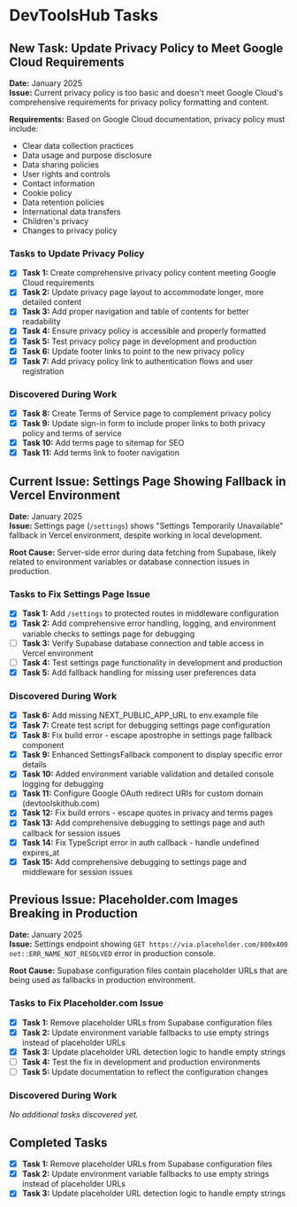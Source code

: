 # DevToolsHub Tasks

## New Task: Update Privacy Policy to Meet Google Cloud Requirements

**Date:** January 2025  
**Issue:** Current privacy policy is too basic and doesn't meet Google Cloud's comprehensive requirements for privacy policy formatting and content.

**Requirements:** Based on Google Cloud documentation, privacy policy must include:
- Clear data collection practices
- Data usage and purpose disclosure
- Data sharing policies
- User rights and controls
- Contact information
- Cookie policy
- Data retention policies
- International data transfers
- Children's privacy
- Changes to privacy policy

### Tasks to Update Privacy Policy

- [x] **Task 1:** Create comprehensive privacy policy content meeting Google Cloud requirements
- [x] **Task 2:** Update privacy page layout to accommodate longer, more detailed content
- [x] **Task 3:** Add proper navigation and table of contents for better readability
- [x] **Task 4:** Ensure privacy policy is accessible and properly formatted
- [x] **Task 5:** Test privacy policy page in development and production
- [x] **Task 6:** Update footer links to point to the new privacy policy
- [x] **Task 7:** Add privacy policy link to authentication flows and user registration

### Discovered During Work

- [x] **Task 8:** Create Terms of Service page to complement privacy policy
- [x] **Task 9:** Update sign-in form to include proper links to both privacy policy and terms of service
- [x] **Task 10:** Add terms page to sitemap for SEO
- [x] **Task 11:** Add terms link to footer navigation

## Current Issue: Settings Page Showing Fallback in Vercel Environment

**Date:** January 2025  
**Issue:** Settings page (`/settings`) shows "Settings Temporarily Unavailable" fallback in Vercel environment, despite working in local development.

**Root Cause:** Server-side error during data fetching from Supabase, likely related to environment variables or database connection issues in production.

### Tasks to Fix Settings Page Issue

- [x] **Task 1:** Add `/settings` to protected routes in middleware configuration
- [x] **Task 2:** Add comprehensive error handling, logging, and environment variable checks to settings page for debugging
- [ ] **Task 3:** Verify Supabase database connection and table access in Vercel environment
- [ ] **Task 4:** Test settings page functionality in development and production
- [x] **Task 5:** Add fallback handling for missing user preferences data

### Discovered During Work

- [x] **Task 6:** Add missing NEXT_PUBLIC_APP_URL to env.example file
- [x] **Task 7:** Create test script for debugging settings page configuration
- [x] **Task 8:** Fix build error - escape apostrophe in settings page fallback component
- [x] **Task 9:** Enhanced SettingsFallback component to display specific error details
- [x] **Task 10:** Added environment variable validation and detailed console logging for debugging
- [x] **Task 11:** Configure Google OAuth redirect URIs for custom domain (devtoolskithub.com)
- [x] **Task 12:** Fix build errors - escape quotes in privacy and terms pages
- [x] **Task 13:** Add comprehensive debugging to settings page and auth callback for session issues
- [x] **Task 14:** Fix TypeScript error in auth callback - handle undefined expires_at
- [x] **Task 15:** Add comprehensive debugging to settings page and middleware for session issues

## Previous Issue: Placeholder.com Images Breaking in Production

**Date:** January 2025  
**Issue:** Settings endpoint showing `GET https://via.placeholder.com/800x400 net::ERR_NAME_NOT_RESOLVED` error in production console.

**Root Cause:** Supabase configuration files contain placeholder URLs that are being used as fallbacks in production environment.

### Tasks to Fix Placeholder.com Issue

- [x] **Task 1:** Remove placeholder URLs from Supabase configuration files
- [x] **Task 2:** Update environment variable fallbacks to use empty strings instead of placeholder URLs
- [x] **Task 3:** Update placeholder URL detection logic to handle empty strings
- [ ] **Task 4:** Test the fix in development and production environments
- [ ] **Task 5:** Update documentation to reflect the configuration changes

### Discovered During Work

*No additional tasks discovered yet.*

## Completed Tasks

- [x] **Task 1:** Remove placeholder URLs from Supabase configuration files
- [x] **Task 2:** Update environment variable fallbacks to use empty strings instead of placeholder URLs  
- [x] **Task 3:** Update placeholder URL detection logic to handle empty strings
